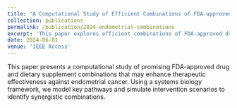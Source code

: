 ```yaml
---
title: "A Computational Study of Efficient Combinations of FDA-approved drugs and dietary supplements in Endometrial Cancer"
collection: publications
permalink: /publication/2024-endometrial-combinations
excerpt: 'This paper explores efficient combinations of FDA-approved drugs and dietary supplements in endometrial cancer through computational modeling.'
date: 2024-06-01
venue: 'IEEE Access'
---
```

This paper presents a computational study of promising FDA-approved drug and dietary supplement combinations that may enhance therapeutic effectiveness against endometrial cancer. Using a systems biology framework, we model key pathways and simulate intervention scenarios to identify synergistic combinations.

